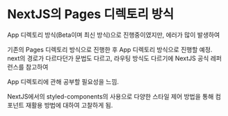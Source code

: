 # NextJS의 Pages 디렉토리 방식

App 디렉토리 방식(Beta이며 최신 방식)으로 진행중이였지만, 에러가 많이 발생하여 

기존의 Pages 디렉토리 방식으로 진행한 후 App 디렉토리 방식으로 진행할 예정.
next의 경로가 다르다던가 문법도 다르고, 라우팅 방식도 다르기에 NextJS 공식 레퍼런스를 참고하여 

App 디렉토리에 관해 공부할 필요성을 느낌.

NextJS에서의 styled-components의 사용으로 다양한 스타일 제어 방법을 통해 컴포넌트 재활용 방법에 대하여 고찰하게 됨.

